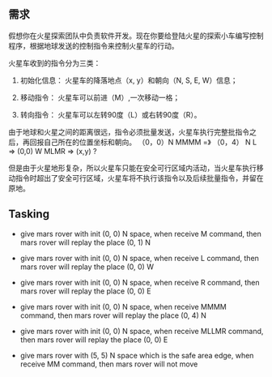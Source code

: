 ## 需求
假想你在火星探索团队中负责软件开发。现在你要给登陆火星的探索小车编写控制程序，根据地球发送的控制指令来控制火星车的行动。

火星车收到的指令分为三类：

1. 初始化信息：
    火星车的降落地点（x, y）和朝向（N, S, E, W）信息；

2. 移动指令：
    火星车可以前进（M）,一次移动一格；

3. 转向指令：
    火星车可以左转90度（L）或右转90度（R）。

由于地球和火星之间的距离很远，指令必须批量发送，火星车执行完整批指令之后，再回报自己所在的位置坐标和朝向。
（0，0）N
MMMM =》 （0，4） N
L => (0,0) W
MLMR => (x,y) ?

但是由于火星地形复杂，所以火星车只能在安全可行区域内活动，当火星车执行移动指令时超出了安全可行区域，火星车将不执行该指令以及后续批量指令，并留在原地。


## Tasking
- give mars rover with init (0, 0) N space, when receive M command, then mars rover will replay the place (0, 1) N
- give mars rover with init (0, 0) N space, when receive L command, then mars rover will replay the place (0, 0) W
- give mars rover with init (0, 0) N space, when receive R command, then mars rover will replay the place (0, 0) E

- give mars rover with init (0, 0) N space, when receive MMMM command, then mars rover will replay the place (0, 4) N
- give mars rover with init (0, 0) N space, when receive MLLMR command, then mars rover will replay the place (0, 0) E

- give mars rover with (5, 5) N space which is the safe area edge, when receive MM command, then mars rover will not move